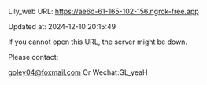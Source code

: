 Lily_web URL: https://ae6d-61-165-102-156.ngrok-free.app

Updated at: 2024-12-10 20:15:49

If you cannot open this URL, the server might be down.

Please contact: 

goley04@foxmail.com Or Wechat:GL_yeaH